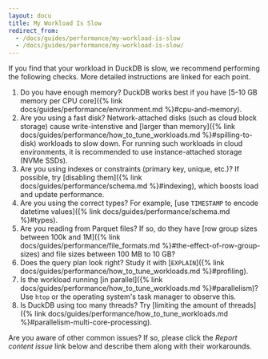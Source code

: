 ```yaml
---
layout: docu
title: My Workload Is Slow
redirect_from:
  - /docs/guides/performance/my-workload-is-slow
  - /docs/guides/performance/my-workload-is-slow/
---
```


If you find that your workload in DuckDB is slow, we recommend performing the following checks. More detailed instructions are linked for each point.

1. Do you have enough memory? DuckDB works best if you have [5-10 GB memory per CPU core]({% link docs/guides/performance/environment.md %}#cpu-and-memory).
1. Are you using a fast disk? Network-attached disks (such as cloud block storage) cause write-intenstive and [larger than memory]({% link docs/guides/performance/how_to_tune_workloads.md %}#spilling-to-disk) workloads to slow down. For running such workloads in cloud environments, it is recommended to use instance-attached storage (NVMe SSDs).
1. Are you using indexes or constraints (primary key, unique, etc.)? If possible, try [disabling them]({% link docs/guides/performance/schema.md %}#indexing), which boosts load and update performance.
1. Are you using the correct types? For example, [use `TIMESTAMP` to encode datetime values]({% link docs/guides/performance/schema.md %}#types).
1. Are you reading from Parquet files? If so, do they have [row group sizes between 100k and 1M]({% link docs/guides/performance/file_formats.md %}#the-effect-of-row-group-sizes) and file sizes between 100 MB to 10 GB?
1. Does the query plan look right? Study it with [`EXPLAIN`]({% link docs/guides/performance/how_to_tune_workloads.md %}#profiling).
1. Is the workload running [in parallel]({% link docs/guides/performance/how_to_tune_workloads.md %}#parallelism)? Use `htop` or the operating system's task manager to observe this.
1. Is DuckDB using too many threads? Try [limiting the amount of threads]({% link docs/guides/performance/how_to_tune_workloads.md %}#parallelism-multi-core-processing).

Are you aware of other common issues? If so, please click the _Report content issue_ link below and describe them along with their workarounds.
